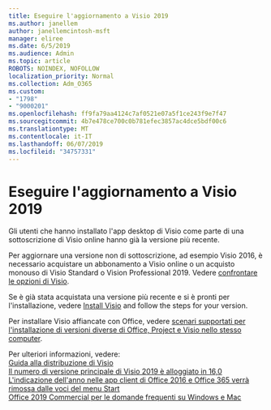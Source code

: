 ```yaml
---
title: Eseguire l'aggiornamento a Visio 2019
ms.author: janellem
author: janellemcintosh-msft
manager: eliree
ms.date: 6/5/2019
ms.audience: Admin
ms.topic: article
ROBOTS: NOINDEX, NOFOLLOW
localization_priority: Normal
ms.collection: Adm_O365
ms.custom:
- "1798"
- "9000201"
ms.openlocfilehash: ff9fa79aa4124c7af0521e07a5f1ce243f9e7f47
ms.sourcegitcommit: 4b7e478ce700c0b781efec3857ac4dce5bdf00c6
ms.translationtype: MT
ms.contentlocale: it-IT
ms.lasthandoff: 06/07/2019
ms.locfileid: "34757331"
---
```

# <a name="upgrade-to-visio-2019"></a>Eseguire l'aggiornamento a Visio 2019

Gli utenti che hanno installato l'app desktop di Visio come parte di una sottoscrizione di Visio online hanno già la versione più recente. 

Per aggiornare una versione non di sottoscrizione, ad esempio Visio 2016, è necessario acquistare un abbonamento a Visio online o un acquisto monouso di Visio Standard o Vision Professional 2019. Vedere [confrontare le opzioni di Visio](https://products.office.com/visio/microsoft-visio-plans-and-pricing-compare-visio-options).

Se è già stata acquistata una versione più recente e si è pronti per l'installazione, vedere [Install Visio](https://support.office.com/article/f98f21e3-aa02-4827-9167-ddab5b025710?wt.mc_id=OfficeAdm_ClientDIA_Alchemy1798) and follow the steps for your version. 

Per installare Visio affiancate con Office, vedere [scenari supportati per l'installazione di versioni diverse di Office, Project e Visio nello stesso computer](https://docs.microsoft.com/deployoffice/install-different-office-visio-and-project-versions-on-the-same-computer).

Per ulteriori informazioni, vedere:<br>
[Guida alla distribuzione di Visio](https://docs.microsoft.com/deployoffice/deployment-guide-for-visio)<br>
[Il numero di versione principale di Visio 2019 è alloggiato in 16,0](https://docs.microsoft.com/en-gb/deployoffice/office2019/overview#whats-stayed-the-same-in-office-2019)<br>
[L'indicazione dell'anno nelle app client di Office 2016 e Office 365 verrà rimossa dalle voci del menu Start](https://support.office.com/article/8fe5e052-76d2-49de-af30-2e84ed3da907?wt.mc_id=OfficeAdm_ClientDIA_Alchemy1798)<br>
[Office 2019 Commercial per le domande frequenti su Windows e Mac](https://support.microsoft.com/help/4133312) 
